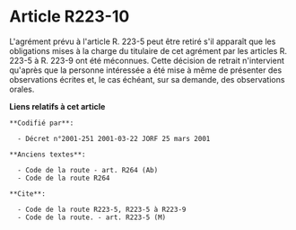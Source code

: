 # Article R223-10

L'agrément prévu à l'article R. 223-5 peut être retiré s'il apparaît que les obligations mises à la charge du titulaire de
cet agrément par les articles R. 223-5 à R. 223-9 ont été méconnues. Cette décision de retrait n'intervient qu'après que la
personne intéressée a été mise à même de présenter des observations écrites et, le cas échéant, sur sa demande, des
observations orales.

**Liens relatifs à cet article**

	**Codifié par**:

	  - Décret n°2001-251 2001-03-22 JORF 25 mars 2001

	**Anciens textes**:

	  - Code de la route - art. R264 (Ab)
	  - Code de la route R264

	**Cite**:

	  - Code de la route R223-5, R223-5 à R223-9
	  - Code de la route. - art. R223-5 (M)
